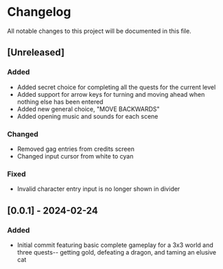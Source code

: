 # Changelog

All notable changes to this project will be documented in this file.

## [Unreleased]

### Added

- Added secret choice for completing all the quests for the current level
- Added support for arrow keys for turning and moving ahead when nothing else has been entered
- Added new general choice, "MOVE BACKWARDS"
- Added opening music and sounds for each scene

### Changed

- Removed gag entries from credits screen
- Changed input cursor from white to cyan

### Fixed

- Invalid character entry input is no longer shown in divider

## [0.0.1] - 2024-02-24

### Added

- Initial commit featuring basic complete gameplay for a 3x3 world and three quests-- getting gold, defeating a dragon, and taming an elusive cat
